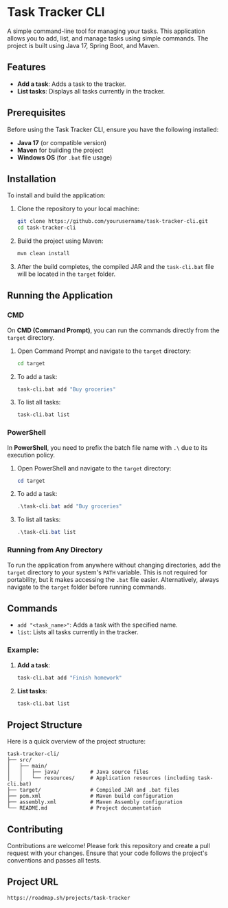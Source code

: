 # Task Tracker CLI

A simple command-line tool for managing your tasks. This application allows you to add, list, and manage tasks using simple commands. The project is built using Java 17, Spring Boot, and Maven.

## Features

- **Add a task**: Adds a task to the tracker.
- **List tasks**: Displays all tasks currently in the tracker.

## Prerequisites

Before using the Task Tracker CLI, ensure you have the following installed:

- **Java 17** (or compatible version)
- **Maven** for building the project
- **Windows OS** (for `.bat` file usage)

## Installation

To install and build the application:

1. Clone the repository to your local machine:
   ```bash
   git clone https://github.com/yourusername/task-tracker-cli.git
   cd task-tracker-cli
   ```

2. Build the project using Maven:
   ```bash
   mvn clean install
   ```

3. After the build completes, the compiled JAR and the `task-cli.bat` file will be located in the `target` folder.

## Running the Application

### CMD

On **CMD (Command Prompt)**, you can run the commands directly from the `target` directory.

1. Open Command Prompt and navigate to the `target` directory:
   ```cmd
   cd target
   ```

2. To add a task:
   ```cmd
   task-cli.bat add "Buy groceries"
   ```

3. To list all tasks:
   ```cmd
   task-cli.bat list
   ```

### PowerShell

In **PowerShell**, you need to prefix the batch file name with `.\` due to its execution policy.

1. Open PowerShell and navigate to the `target` directory:
   ```powershell
   cd target
   ```

2. To add a task:
   ```powershell
   .\task-cli.bat add "Buy groceries"
   ```

3. To list all tasks:
   ```powershell
   .\task-cli.bat list
   ```

### Running from Any Directory

To run the application from anywhere without changing directories, add the `target` directory to your system's `PATH` variable. This is not required for portability, but it makes accessing the `.bat` file easier. Alternatively, always navigate to the `target` folder before running commands.

## Commands

- `add "<task_name>"`: Adds a task with the specified name.
- `list`: Lists all tasks currently in the tracker.

### Example:

1. **Add a task**:
   ```cmd
   task-cli.bat add "Finish homework"
   ```

2. **List tasks**:
   ```cmd
   task-cli.bat list
   ```

## Project Structure

Here is a quick overview of the project structure:

```
task-tracker-cli/
├── src/
│   ├── main/
│   │   ├── java/          # Java source files
│   │   └── resources/     # Application resources (including task-cli.bat)
├── target/                # Compiled JAR and .bat files
├── pom.xml                # Maven build configuration
├── assembly.xml           # Maven Assembly configuration
└── README.md              # Project documentation
```

## Contributing

Contributions are welcome! Please fork this repository and create a pull request with your changes. Ensure that your code follows the project's conventions and passes all tests.

## Project URL
   
   ```
   https://roadmap.sh/projects/task-tracker
   ```
